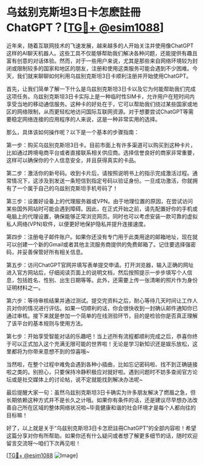 # 乌兹别克斯坦3日卡怎麽註冊ChatGPT？[[TG💪+ @esim1088](https://t.me/s/esim1088)]

近年来，随着互联网技术的飞速发展，越来越多的人开始关注并使用像ChatGPT这样的AI聊天机器人。这些工具不仅能够帮助我们解决各种问题，还能提供有趣且富有创意的对话体验。然而，对于一些用户来说，尤其是那些来自网络环境较为封闭或限制较多的国家和地区的朋友，注册和使用这类服务可能会遇到不少困难。今天，我们就来聊聊如何利用乌兹别克斯坦3日卡顺利注册并开始使用ChatGPT。

首先，让我们简单了解一下什么是乌兹别克斯坦3日卡以及它为何能帮助我们完成这项任务。乌兹别克斯坦3日卡实际上是一种临时性SIM卡，允许用户在短时间内享受当地的移动通信服务。这种卡的好处在于，它可以帮助我们绕过某些国家或地区的网络限制，从而更轻松地访问国际互联网资源。对于想要尝试ChatGPT等需要稳定网络连接的应用程序的人来说，这是一种非常实用的选择。

那么，具体该如何操作呢？以下是一个基本的步骤指南：

第一步：购买乌兹别克斯坦3日卡。目前市面上有许多渠道可以购买到这种卡片，比如通过跨境电商平台或者直接联系相关供应商。选择信誉良好的商家非常重要，这样可以确保你的个人信息安全，并且获得真实的卡品。

第二步：激活你的新号码。收到卡片后，请按照说明书上的指示完成激活过程。通常情况下，这涉及到发送一条短信到指定号码以验证身份。一旦成功激活，你就拥有了一个属于自己的乌兹别克斯坦手机号码了！

第三步：设置好设备上的代理服务器或VPN。由于地理位置的原因，在尝试访问某些国外网站时可能会遇到障碍。因此，在正式开始之前，请先配置好你的手机或电脑上的代理设置，确保能够正常浏览网页。同时也可以考虑安装一款可靠的虚拟私人网络(VPN)软件，以便更好地保护隐私并提升连接速度。

第四步：注册电子邮件账户。如果你还没有专门用于此类用途的邮箱地址，现在就可以创建一个新的Gmail或者其他主流服务商提供的免费邮箱了。记住要选择强密码，并妥善保管好所有相关信息。

第五步：访问ChatGPT官网并填写表单提交申请。打开浏览器，输入正确的网址进入官方网站后，仔细阅读页面上的说明文档，然后按照提示一步步填写个人信息，包括姓名、性别、出生日期等等。此外，还需要上传一张清晰的照片作为身份证明材料之一。

第六步：等待审核结果并通过测试。提交完资料之后，耐心等待几天时间让工作人员对你的情况进行评估。如果一切顺利的话，你会很快收到一封确认邮件通知你已通过审核。接下来就是参加一个简单的在线测验环节，目的是检验你是否真正理解了该平台的基本规则与使用方法。

第七步：开始享受智能对话的乐趣吧！当上述所有流程都顺利完成之后，恭喜你终于可以正式加入这个充满无限可能的世界啦！无论是学习新知识还是娱乐放松，这里都将为你带来意想不到的惊喜哦~

当然啦，在整个过程中难免会遇到各种小插曲，比如忘记密码啦、找不到正确链接啦之类的。别担心，只要保持冷静积极应对就好啦。遇到问题时不妨多查阅官方论坛或是社交媒体上的讨论帖，说不定就能找到解决办法呢~

最后提醒大家一句：虽然乌兹别克斯坦3日卡确实为许多朋友解决了燃眉之急，但长期依赖这种方式并不是长久之计哦。如果你有条件的话，还是建议尽早想办法改善自己所在区域的整体网络状况啦~毕竟健康和谐的社会环境才是每个人都向往的目标嘛！

好了，以上就是关于“乌兹别克斯坦3日卡怎麽註冊ChatGPT”的全部内容啦！希望这篇分享对你有所帮助。如果你还有什么疑问或者想了解更多细节的话，随时欢迎留言交流呀～咱们下次再见啦！

[[TG💪+ @esim1088](https://t.me/s/esim1088) ![Image](https://i.postimg.cc/4NQfJmqS/Snipaste-2025-05-13-00-14-12.png)]